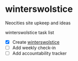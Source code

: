 # winterswolstice
Neocities site upkeep and ideas

winterswolstice task list

- [x] Create [winterswolstice](https://winterswolstice.neocities.org/)
- [ ] Add weekly check-in
- [ ] Add accountability tracker
